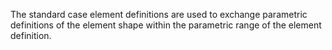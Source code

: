 ﻿The standard case element definitions are used to exchange parametric definitions of the element shape within the parametric range of the element definition.